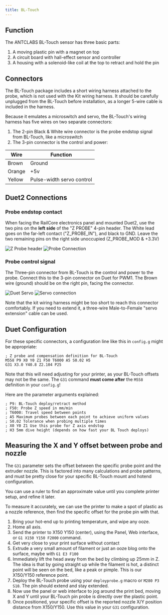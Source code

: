 ```yaml
---
title: BL-Touch
---  
```

## Function
The ANTCLABS BL-Touch sensor has three basic parts:
1. A moving plastic pin with a magnet on top
1. A circuit board with hall-effect sensor and controller
1. A housing with a solenoid-like coil at the top to retract and hold the pin

## Connectors
The BL-Touch package includes a short wiring harness attached to the probe, which is not used with the Kit wiring harness.  It should be carefully unplugged from the BL-Touch before installation, as a longer 5-wire cable is included in the harness.

Because it emulates a microswitch and servo, the BL-Touch's wiring harness has five wires on two separate connectors:
1. The 2-pin Black & White wire connector is the probe endstop signal from BL-Touch, like a microswitch
1. The 3-pin connector is the control and power:

| Wire | Function |
| --- | ---|
| Brown | Ground |
| Orange | +5v |
| Yellow | Pulse-width servo control |

## Duet2 Connections
### Probe endstop contact
When facing the RailCore electronics panel and mounted Duet2, use the two pins on the **left side** of the "Z PROBE" 4-pin header.
The White lead goes on the far-left contact ("Z_PROBE_IN"), and black to GND.
Leave the two remaining pins on the right side unoccupied (Z_PROBE_MOD & +3.3V)

![Z Probe header](./bltouch-zprobe.png)
![Probe Connection](./bltouch-probe.jpg)

### Probe control signal
The Three-pin connector from BL-Touch is the control and power to the probe.  Connect this to the 3-pin connector on Duet for PWM1.
The Brown wire (ground) should be on the right pin, facing the connector.

![Duet Servo](./bltouch-pwm-pins.png)
![Servo connection](./bltouch-pwm.jpg)

Note that the kit wiring harness might be too short to reach this connector comfortably.  If you need to extend it, a three-wire Male-to-Female "servo extension" cable can be used.

## Duet Configuration
For these specific connectors, a configuration line like this in `config.g` might be appropriate:
```
; Z probe and compensation definition for BL-Touch
M558 P9 X0 Y0 Z1 F50 T6000 A5 S0.02 H5
G31 X3.0 Y40.8 Z2.104 P25
```
Note that this will need adjusting for your printer, as your BL-Touch offsets may not be the same.
The `G31` command **must come after** the `M558` definition in your `config.g`!

Here are the parameter arguments explained:
```
; P9: BL-Touch deploy/retract method
; F50: Probe Z speed in mm/min
; T6000: Travel speed between points
; A5 Maximum probes between each point to achieve uniform values
; S0.02 Tolerance when probing multiple times
; X0 Y0 Z1 Use this probe for Z axis endstop
; H3 5mm dive height (depends on how fast your BL Touch deploys)
```

## Measuring the X and Y offset between probe and nozzle
The `G31` parameter sets the offset between the specific probe point and the extruder nozzle.  This is factored into many calculations and probe patterns, and must be pretty close for your specific BL-Touch mount and hotend configuration.

You can use a ruler to find an approximate value until you complete printer setup, and refine it later.

To measure it accurately, we can use the printer to make a spot of plastic as a nozzle reference, then find the specific offset for the probe pin with that.

1. Bring your hot-end up to printing temperature, and wipe any ooze.
1. Home all axis.
1. Send the printer to X150 Y150 (center), using the Panel, Web interface, or `G1 X150 Y150 F2000` command.
1. Get very close to your print surface without contact
1. Extrude a very small amount of filament or just an ooze blog onto the surface, maybe with `G1 E3 F100`
1. Immediately lift the head away from the bed by climbing up 25mm in Z.  The idea is that by going straight up while the filament is hot, a distinct point will be seen on the bed, like a peak or pimple.  This is our X150/Y150 reference point.
1. Deploy the BL-Touch probe using your `deployprobe.g` macro or `M280 P3 S10`.  The pin should extend and stay extended.
1. Now use the panel or web interface to jog around the print bed, moving X and Y until your BL-Touch pin probe is directly over the plastic point.
1. Once positioned, your specific offset is the reported nozzle X/Y position distance from X150/Y150.  Use this value in your `G31` configuration.

